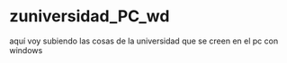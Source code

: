 # zuniversidad_PC_wd
aquí voy subiendo las cosas de la universidad que se creen en el pc con windows
